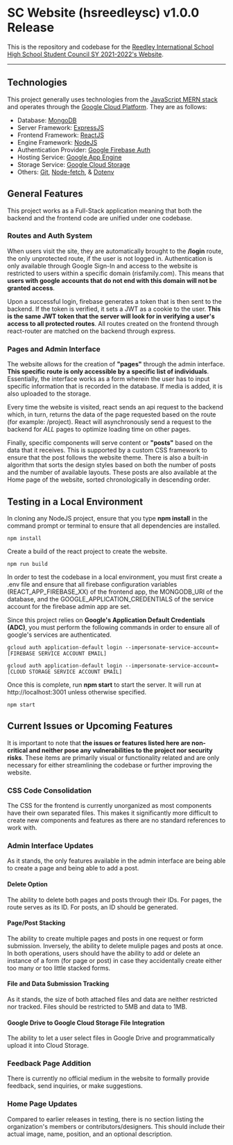 # SC Website (hsreedleysc) v1.0.0 Release

This is the repository and codebase for the [Reedley International School High School Student Council SY 2021-2022's Website](https://www.hsreedleysc.com). 

---

## Technologies

This project generally uses technologies from the [JavaScript MERN stack](https://www.geeksforgeeks.org/mern-stack) and operates through the [Google Cloud Platform](https://cloud.google.com). They are as follows:

* Database: [MongoDB](https://www.mongodb.com)
* Server Framework: [ExpressJS](https://expressjs.com)
* Frontend Framework: [ReactJS](https://reactjs.org)
* Engine Framework: [NodeJS](https://nodejs.org)
* Authentication Provider: [Google Firebase Auth](https://firebase.google.com/products/auth)
* Hosting Service: [Google App Engine](https://cloud.google.com/appengine)
* Storage Service: [Google Cloud Storage](https://cloud.google.com/storage)
* Others: [Git](https://git-scm.com/), [Node-fetch](https://www.npmjs.com/package/node-fetch), & [Dotenv](https://www.npmjs.com/package/dotenv)

## General Features

This project works as a Full-Stack application meaning that both the backend and the frontend code are unified under one codebase. 


### Routes and Auth System

When users visit the site, they are automatically brought to the **/login** route, the only unprotected route, if the user is not logged in. Authentication is only available through Google Sign-In and access to the website is restricted to users within a specific domain (risfamily.com). This means that **users with google accounts that do not end with this domain will not be granted access**.

Upon a successful login, firebase generates a token that is then sent to the backend. If the token is verified, it sets a JWT as a cookie to the user. **This is the same JWT token that the server will look for in verifying a user's access to all protected routes**. All routes created on the frontend through react-router are matched on the backend through express. 

### Pages and Admin Interface

The website allows for the creation of **"pages"** through the admin interface. **This specific route is only accessible by a specific list of individuals**. Essentially, the interface works as a form wherein the user has to input specific information that is recorded in the database. If media is added, it is also uploaded to the storage. 

Every time the website is visited, react sends an api request to the backend which, in turn, returns the data of the page requested based on the route (for example: /project). React will asynchronously send a request to the backend for *ALL* pages to optimize loading time on other pages. 

Finally, specific components will serve content or **"posts"** based on the data that it receives. This is supported by a custom CSS framework to ensure that the post follows the website theme. There is also a built-in algorithm that sorts the design styles based on both the number of posts and the number of available layouts. These posts are also available at the Home page of the website, sorted chronologically in descending order.

## Testing in a Local Environment

In cloning any NodeJS project, ensure that you type **npm install** in the command prompt or terminal to ensure that all dependencies are installed.

    npm install

Create a build of the react project to create the website.

    npm run build

In order to test the codebase in a local environment, you must first create a .env file and ensure that all firebase configuration variables (REACT_APP_FIREBASE_XX) of the frontend app, the MONGODB_URI of the database, and the GOOGLE_APPLICATION_CREDENTIALS of the service account for the firebase admin app are set. 

Since this project relies on **Google's Application Default Credentials (ADC)**, you must perform the following commands in order to ensure all of google's services are authenticated.

    gcloud auth application-default login --impersonate-service-account=[FIREBASE SERVICE ACCOUNT EMAIL]

    gcloud auth application-default login --impersonate-service-account=[CLOUD STORAGE SERVICE ACCOUNT EMAIL]

Once this is complete, run **npm start** to start the server. It will run at http://localhost:3001 unless otherwise specified. 

    npm start

## Current Issues or Upcoming Features

It is important to note that **the issues or features listed here are non-critical and neither pose any vulnerabilities to the project nor security risks**. These items are primarily visual or functionality related and are only necessary for either streamlining the codebase or further improving the website. 

### CSS Code Consolidation

The CSS for the frontend is currently unorganized as most components have their own separated files. This makes it significantly more difficult to create new components and features as there are no standard references to work with. 

### Admin Interface Updates

As it stands, the only features available in the admin interface are being able to create a page and being able to add a post.

#### Delete Option

The ability to delete both pages and posts through their IDs. For pages, the route serves as its ID. For posts, an ID should be generated.

#### Page/Post Stacking

The ability to create multiple pages and posts in one request or form submission. Inversely, the ability to delete muliple pages and posts at once. In both operations, users should have the ability to add or delete an instance of a form (for page or post) in case they accidentally create either too many or too little stacked forms. 

#### File and Data Submission Tracking

As it stands, the size of both attached files and data are neither restricted nor tracked. Files should be restricted to 5MB and data to 1MB. 

#### Google Drive to Google Cloud Storage File Integration

The ability to let a user select files in Google Drive and programmatically upload it into Cloud Storage. 


### Feedback Page Addition

There is currently no official medium in the website to formally provide feedback, send inquiries, or make suggestions. 


### Home Page Updates

Compared to earlier releases in testing, there is no section listing the organization's members or contributors/designers. This should include their actual image, name, position, and an optional description. 